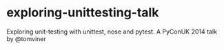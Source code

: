 exploring-unittesting-talk
==========================

Exploring unit-testing with unittest, nose and pytest. A PyConUK 2014 talk by @tomviner
